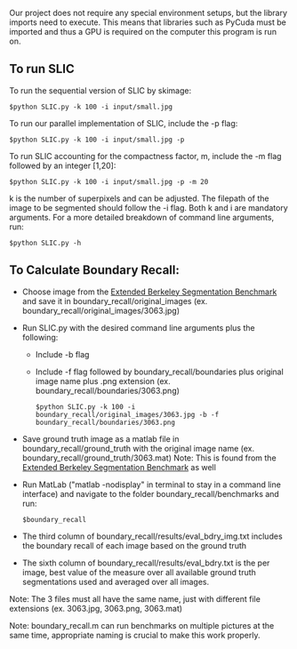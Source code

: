 Our project does not require any special environment setups, but the library imports need to execute. This means that libraries such as PyCuda must be imported and thus a GPU is required on the computer this program is run on.

## To run SLIC
To run the sequential version of SLIC by skimage:

    $python SLIC.py -k 100 -i input/small.jpg

To run our parallel implementation of SLIC, include the -p flag:

    $python SLIC.py -k 100 -i input/small.jpg -p

To run SLIC accounting for the compactness factor, m, include the -m flag followed by an integer [1,20]:

    $python SLIC.py -k 100 -i input/small.jpg -p -m 20

k is the number of superpixels and can be adjusted. The filepath of the image to be segmented should follow the -i flag. Both k and i are mandatory arguments. For a more detailed breakdown of command line arguments, run:

    $python SLIC.py -h

## To Calculate Boundary Recall:
 - Choose image from the [Extended Berkeley Segmentation Benchmark](https://github.com/davidstutz/extended-berkeley-segmentation-benchmark) and save it in boundary_recall/original_images (ex. boundary_recall/original_images/3063.jpg)
 - Run SLIC.py with the desired command line arguments plus the following:
   - Include -b flag
   - Include -f flag followed by boundary_recall/boundaries plus original image name plus .png extension (ex. boundary_recall/boundaries/3063.png)

         $python SLIC.py -k 100 -i boundary_recall/original_images/3063.jpg -b -f boundary_recall/boundaries/3063.png

 - Save ground truth image as a matlab file in boundary_recall/ground_truth with the original image name (ex. boundary_recall/ground_truth/3063.mat) Note: This is found from the [Extended Berkeley Segmentation Benchmark](https://github.com/davidstutz/extended-berkeley-segmentation-benchmark) as well
 - Run MatLab ("matlab -nodisplay" in terminal to stay in a command line interface) and navigate to the folder boundary_recall/benchmarks and run:

       $boundary_recall

 - The third column of boundary_recall/results/eval_bdry_img.txt includes the boundary recall of each image based on the ground truth
 - The sixth column of boundary_recall/results/eval_bdry.txt is the per image, best value of the measure over all available ground truth segmentations used and averaged over all images.

 Note: The 3 files must all have the same name, just with different file extensions (ex. 3063.jpg, 3063.png, 3063.mat)

 Note: boundary_recall.m can run benchmarks on multiple pictures at the same time, appropriate naming is crucial to make this work properly.
